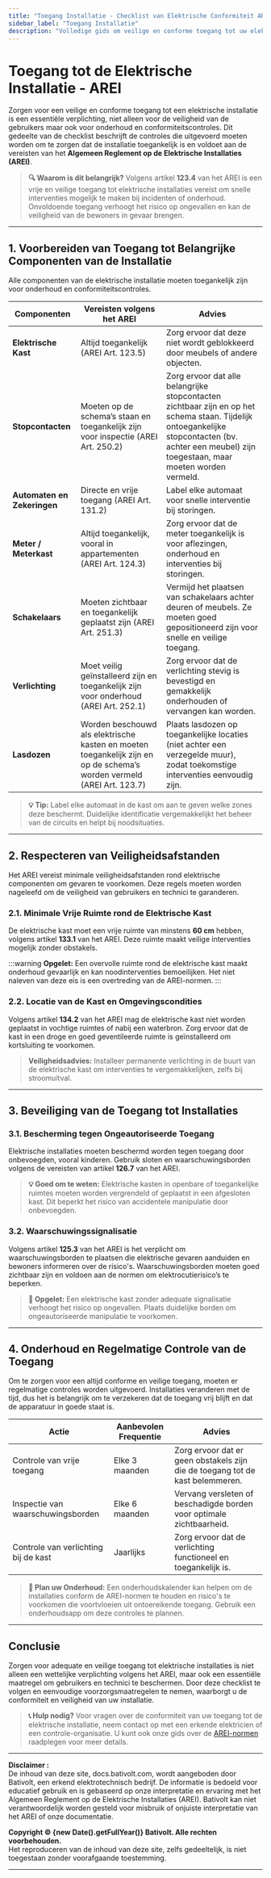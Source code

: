```yaml
---
title: "Toegang Installatie - Checklist van Elektrische Conformiteit AREI"
sidebar_label: "Toegang Installatie"
description: "Volledige gids om veilige en conforme toegang tot uw elektrische installatie te garanderen. Volg onze checklist van conformiteit met de AREI-normen om de veiligheid en toegankelijkheid van uw installaties in België te optimaliseren."
---
```


# Toegang tot de Elektrische Installatie - AREI

Zorgen voor een veilige en conforme toegang tot een elektrische installatie is een essentiële verplichting, niet alleen voor de veiligheid van de gebruikers maar ook voor onderhoud en conformiteitscontroles. Dit gedeelte van de checklist beschrijft de controles die uitgevoerd moeten worden om te zorgen dat de installatie toegankelijk is en voldoet aan de vereisten van het **Algemeen Reglement op de Elektrische Installaties (AREI)**.

> **🔍 Waarom is dit belangrijk?** Volgens artikel **123.4** van het AREI is een vrije en veilige toegang tot elektrische installaties vereist om snelle interventies mogelijk te maken bij incidenten of onderhoud. Onvoldoende toegang verhoogt het risico op ongevallen en kan de veiligheid van de bewoners in gevaar brengen.

---

## 1. Voorbereiden van Toegang tot Belangrijke Componenten van de Installatie

Alle componenten van de elektrische installatie moeten toegankelijk zijn voor onderhoud en conformiteitscontroles.

| **Componenten**           | **Vereisten volgens het AREI**                      | **Advies** |
|---------------------------|-----------------------------------------------------|------------|
| **Elektrische Kast**      | Altijd toegankelijk (AREI Art. 123.5)               | Zorg ervoor dat deze niet wordt geblokkeerd door meubels of andere objecten. |
| **Stopcontacten**         | Moeten op de schema’s staan en toegankelijk zijn voor inspectie (AREI Art. 250.2) | Zorg ervoor dat alle belangrijke stopcontacten zichtbaar zijn en op het schema staan. Tijdelijk ontoegankelijke stopcontacten (bv. achter een meubel) zijn toegestaan, maar moeten worden vermeld. |
| **Automaten en Zekeringen** | Directe en vrije toegang (AREI Art. 131.2)         | Label elke automaat voor snelle interventie bij storingen. |
| **Meter / Meterkast**     | Altijd toegankelijk, vooral in appartementen (AREI Art. 124.3) | Zorg ervoor dat de meter toegankelijk is voor aflezingen, onderhoud en interventies bij storingen. |
| **Schakelaars**           | Moeten zichtbaar en toegankelijk geplaatst zijn (AREI Art. 251.3) | Vermijd het plaatsen van schakelaars achter deuren of meubels. Ze moeten goed gepositioneerd zijn voor snelle en veilige toegang. |
| **Verlichting**           | Moet veilig geïnstalleerd zijn en toegankelijk zijn voor onderhoud (AREI Art. 252.1) | Zorg ervoor dat de verlichting stevig is bevestigd en gemakkelijk onderhouden of vervangen kan worden. |
| **Lasdozen**              | Worden beschouwd als elektrische kasten en moeten toegankelijk zijn en op de schema’s worden vermeld (AREI Art. 123.7) | Plaats lasdozen op toegankelijke locaties (niet achter een verzegelde muur), zodat toekomstige interventies eenvoudig zijn. |

> **💡 Tip:** Label elke automaat in de kast om aan te geven welke zones deze beschermt. Duidelijke identificatie vergemakkelijkt het beheer van de circuits en helpt bij noodsituaties.

---

## 2. Respecteren van Veiligheidsafstanden

Het AREI vereist minimale veiligheidsafstanden rond elektrische componenten om gevaren te voorkomen. Deze regels moeten worden nageleefd om de veiligheid van gebruikers en technici te garanderen.

### 2.1. Minimale Vrije Ruimte rond de Elektrische Kast

De elektrische kast moet een vrije ruimte van minstens **60 cm** hebben, volgens artikel **133.1** van het AREI. Deze ruimte maakt veilige interventies mogelijk zonder obstakels.

:::warning
**Opgelet:** Een overvolle ruimte rond de elektrische kast maakt onderhoud gevaarlijk en kan noodinterventies bemoeilijken. Het niet naleven van deze eis is een overtreding van de AREI-normen.
:::

### 2.2. Locatie van de Kast en Omgevingscondities

Volgens artikel **134.2** van het AREI mag de elektrische kast niet worden geplaatst in vochtige ruimtes of nabij een waterbron. Zorg ervoor dat de kast in een droge en goed geventileerde ruimte is geïnstalleerd om kortsluiting te voorkomen.

> **Veiligheidsadvies:** Installeer permanente verlichting in de buurt van de elektrische kast om interventies te vergemakkelijken, zelfs bij stroomuitval.

---

## 3. Beveiliging van de Toegang tot Installaties

### 3.1. Bescherming tegen Ongeautoriseerde Toegang

Elektrische installaties moeten beschermd worden tegen toegang door onbevoegden, vooral kinderen. Gebruik sloten en waarschuwingsborden volgens de vereisten van artikel **126.7** van het AREI.

> **💡 Goed om te weten:** Elektrische kasten in openbare of toegankelijke ruimtes moeten worden vergrendeld of geplaatst in een afgesloten kast. Dit beperkt het risico van accidentele manipulatie door onbevoegden.

### 3.2. Waarschuwingssignalisatie

Volgens artikel **125.3** van het AREI is het verplicht om waarschuwingsborden te plaatsen die elektrische gevaren aanduiden en bewoners informeren over de risico's. Waarschuwingsborden moeten goed zichtbaar zijn en voldoen aan de normen om elektrocutierisico’s te beperken.

> **📢 Opgelet:** Een elektrische kast zonder adequate signalisatie verhoogt het risico op ongevallen. Plaats duidelijke borden om ongeautoriseerde manipulatie te voorkomen.

---

## 4. Onderhoud en Regelmatige Controle van de Toegang

Om te zorgen voor een altijd conforme en veilige toegang, moeten er regelmatige controles worden uitgevoerd. Installaties veranderen met de tijd, dus het is belangrijk om te verzekeren dat de toegang vrij blijft en dat de apparatuur in goede staat is.

| **Actie**                          | **Aanbevolen Frequentie**   | **Advies** |
|------------------------------------|-----------------------------|------------|
| Controle van vrije toegang         | Elke 3 maanden              | Zorg ervoor dat er geen obstakels zijn die de toegang tot de kast belemmeren. |
| Inspectie van waarschuwingsborden  | Elke 6 maanden              | Vervang versleten of beschadigde borden voor optimale zichtbaarheid. |
| Controle van verlichting bij de kast | Jaarlijks                   | Zorg ervoor dat de verlichting functioneel en toegankelijk is. |

> **📅 Plan uw Onderhoud:** Een onderhoudskalender kan helpen om de installaties conform de AREI-normen te houden en risico's te voorkomen die voortvloeien uit ontoereikende toegang. Gebruik een onderhoudsapp om deze controles te plannen.

---

## Conclusie

Zorgen voor adequate en veilige toegang tot elektrische installaties is niet alleen een wettelijke verplichting volgens het AREI, maar ook een essentiële maatregel om gebruikers en technici te beschermen. Door deze checklist te volgen en eenvoudige voorzorgsmaatregelen te nemen, waarborgt u de conformiteit en veiligheid van uw installatie.

> **📞 Hulp nodig?** Voor vragen over de conformiteit van uw toegang tot de elektrische installatie, neem contact op met een erkende elektricien of een controle-organisatie. U kunt ook onze gids over de [AREI-normen](https://docs.bativolt.com/nl/docs/checklist/introduction) raadplegen voor meer details.

---

**Disclaimer :**  
De inhoud van deze site, docs.bativolt.com, wordt aangeboden door Bativolt, een erkend elektrotechnisch bedrijf. De informatie is bedoeld voor educatief gebruik en is gebaseerd op onze interpretatie en ervaring met het Algemeen Reglement op de Elektrische Installaties (AREI). Bativolt kan niet verantwoordelijk worden gesteld voor misbruik of onjuiste interpretatie van het AREI of onze documentatie.

**Copyright © {new Date().getFullYear()} Bativolt. Alle rechten voorbehouden.**  
Het reproduceren van de inhoud van deze site, zelfs gedeeltelijk, is niet toegestaan zonder voorafgaande toestemming.

---

